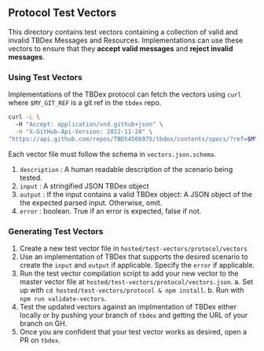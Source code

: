 ## Protocol Test Vectors
This directory contains test vectors containing a collection of valid and invalid TBDex Messages and Resources. Implementations can use these vectors to ensure that they **accept valid messages** and **reject invalid messages**.

### Using Test Vectors
Implementations of the TBDex protocol can fetch the vectors using `curl` where `$MY_GIT_REF` is a git ref in the `tbdex` repo.
```sh
curl -L \                                                                                                                                                                                                                                                                                                    
  -H "Accept: application/vnd.github+json" \
  -H "X-GitHub-Api-Version: 2022-11-28" \
"https://api.github.com/repos/TBD54566975/tbdex/contents/specs/?ref=$MY_GIT_REF"
```

Each vector file must follow the schema in `vectors.json.schema`.
1. `description` : A human readable description of the scenario being tested.
2. `input` : A stringified JSON TBDex object
3. `output` : If the input contains a valid TBDex object: A JSON object of the the expected parsed input. Otherwise, omit.
4. `error` : boolean. True if an error is expected, false if not.

### Generating Test Vectors
1. Create a new test vector file in `hosted/test-vectors/protocol/vectors`
2. Use an implementation of TBDex that supports the desired scenario to create the `input` and `output` if applicable. Specify the `error` if applicable.
3. Run the test vector compilation script to add your new vector to the master vector file at `hosted/test-vectors/protocol/vectors.json`.
  a. Set up with `cd hosted/test-vectors/protocol & npm install`.
  b. Run with `npm run validate-vectors`.
4. Test the updated vectors against an implmentation of TBDex either locally or by pushing your branch of `tbdex` and getting the URL of your branch on GH.
5. Once you are confident that your test vector works as desired, open a PR on `tbdex`.